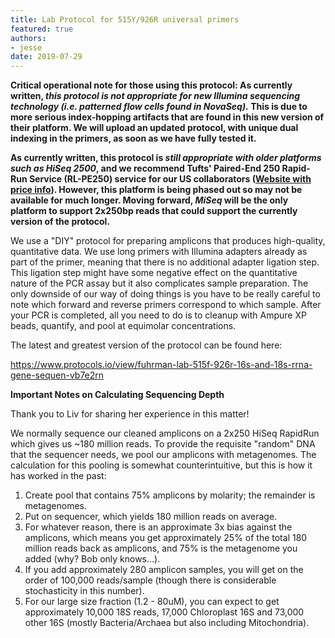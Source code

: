 ```yaml
---
title: Lab Protocol for 515Y/926R universal primers
featured: true
authors:
- jesse
date: 2019-07-29
---
```


**Critical operational note for those using this protocol: As currently written, *this protocol is not appropriate for new Illumina sequencing technology (i.e. patterned flow cells found in NovaSeq).* This is due to more serious index-hopping artifacts that are found in this new version of their platform. We will upload an updated protocol, with unique dual indexing in the primers, as soon as we have fully tested it.**

**As currently written, this protocol is *still appropriate with older platforms such as HiSeq 2500*, and we recommend Tufts' Paired-End 250 Rapid-Run Service (RL-PE250) service for our US collaborators ([Website with price info](http://tucf-genomics.tufts.edu/home/illumina_hiseq2500)). However, this platform is being phased out so may not be available for much longer. Moving forward, *MiSeq* will be the only platform to support 2x250bp reads that could support the currently version of the protocol.**

We use a "DIY" protocol for preparing amplicons that produces high-quality, quantitative data. We use long primers with Illumina adapters already as part of the primer, meaning that there is no additional adapter ligation step. This ligation step might have some negative effect on the quantitative nature of the PCR assay but it also complicates sample preparation. The only downside of our way of doing things is you have to be really careful to note which forward and reverse primers correspond to which sample. After your PCR is completed, all you need to do is to cleanup with Ampure XP beads, quantify, and pool at equimolar concentrations.

The latest and greatest version of the protocol can be found here:

https://www.protocols.io/view/fuhrman-lab-515f-926r-16s-and-18s-rrna-gene-sequen-vb7e2rn

**Important Notes on Calculating Sequencing Depth**

Thank you to Liv for sharing her experience in this matter!

We normally sequence our cleaned amplicons on a 2x250 HiSeq RapidRun which gives us ~180 million reads. To provide the requisite "random" DNA that the sequencer needs, we pool our amplicons with metagenomes. The calculation for this pooling is somewhat counterintuitive, but this is how it has worked in the past:

1. Create pool that contains 75% amplicons by molarity; the remainder is metagenomes.
2. Put on sequencer, which yields 180 million reads on average.
3. For whatever reason, there is an approximate 3x bias against the amplicons, which means you get approximately 25% of the total 180 million reads back as amplicons, and 75% is the metagenome you added (why? Bob only knows...).
4. If you add approximately 280 amplicon samples, you will get on the order of 100,000 reads/sample (though there is considerable stochasticity in this number).
5. For our large size fraction (1.2 - 80uM), you can expect to get approximately 10,000 18S reads, 17,000 Chloroplast 16S and 73,000 other 16S (mostly Bacteria/Archaea but also including Mitochondria).
